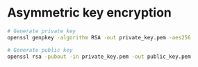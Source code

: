 # Asymmetric key encryption

``` bash
# Generate private key
openssl genpkey -algorithm RSA -out private_key.pem -aes256

# Generate public key
openssl rsa -pubout -in private_key.pem -out public_key.pem
```
